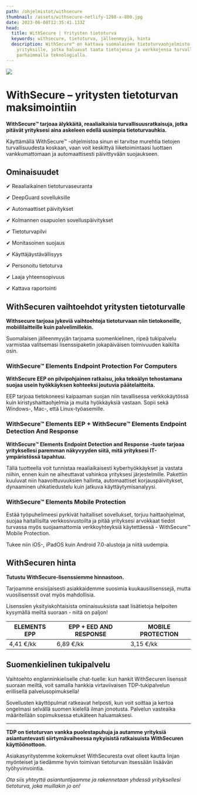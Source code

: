 ```yaml
---
path: /ohjelmistot/withsecure
thumbnail: /assets/withsecure-netlify-1280-x-800.jpg
date: 2023-06-08T12:35:41.133Z
head:
  title: WithSecure | Yritysten tietoturva
  keywords: withsecure, tietoturva, jälleenmyyjä, hinta
  description: WithSecure™ on kattava suomalainen tietoturvaohjelmisto
    yrityksille, jotka haluavat taata tietojensa ja verkkojensa turvallisuuden
    parhaimmalla teknologialla.
---
```

![](/assets/withsecure-netlify-1280-x-800.jpg)

# W﻿ithSecure – yritysten tietoturvan maksimointiin

**WithSecure™ tarjoaa älykkäitä, reaaliaikaisia turvallisuusratkaisuja, jotka pitävät yrityksesi aina askeleen edellä uusimpia tietoturvauhkia.**

Käyttämällä WithSecure™ -ohjelmistoa sinun ei tarvitse murehtia tietojen turvallisuudesta koskaan, vaan voit keskittyä liiketoimintaasi luottaen vankkumattomaan ja automaattisesti päivittyvään suojaukseen.

## Ominaisuudet

✔ Reaaliaikainen tietoturvaseuranta

✔ DeepGuard sovelluksille

✔ Automaattiset päivitykset

✔ Kolmannen osapuolen sovelluspäivitykset

✔ Tietoturvapilvi

✔ Monitasoinen suojaus

✔ Käyttäjäystävällisyys

✔ Personoitu tietoturva

✔ Laaja yhteensopivuus

✔ Kattava raportointi

## WithSecuren vaihtoehdot yritysten tietoturvalle

**Withsecure tarjoaa jykeviä vaihtoehtoja tietoturvaan niin tietokoneille, mobiililaitteille kuin palvelimillekin.**

Suomalaisen jälleenmyyjän tarjoama suomenkielinen, ripeä tukipalvelu varmistaa valitsemasi lisenssipaketin jokapäiväisen toimivuuden kaikilta osin. 

### WithSecure™ Elements Endpoint Protection For Computers

**WithSecure EEP on pilvipohjainen ratkaisu, joka tekoälyn tehostamana suojaa usein  hyökkäyksen kohteeksi joutuvia päätelaitteita.**

EEP tarjoaa tietokoneesi kaipaaman suojan niin tavallisessa verkkokäytössä kuin kiristyshaittaohjelmia ja muita hyökkäyksiä vastaan. Sopii sekä Windows-, Mac-, että Linux-työasemille.

### WithSecure™ Elements EEP + WithSecure™ Elements Endpoint Detection And Response

**WithSecure™ Elements Endpoint Detection and Response -tuote tarjoaa yrityksellesi paremman näkyvyyden siitä, mitä yrityksesi IT-ympäristössä tapahtuu.** 

Tällä tuotteella voit tunnistaa reaaliaikaisesti kyberhyökkäykset ja vastata niihin, ennen kuin ne aiheuttavat vahinkoa yrityksesi järjestelmille. Pakettiin kuuluvat niin haavoittuvuuksien hallinta, automaattiset korjauspäivitykset, dynaaminen uhkatiedustelu kuin jatkuva käyttäytymisanalyysi.

### WithSecure™ Elements Mobile Protection

Estää työpuhelimeesi pyrkivät haitalliset sovellukset, torjuu haittaohjelmat, suojaa haitallisilta verkkosivustoilta ja pitää yrityksesi arvokkaat tiedot turvassa myös suojaamattomia verkkoyhteyksiä käytettäessä - WithSecure™ Mobile Protection.

Tukee niin iOS-, iPadOS kuin Android 7.0-alustoja ja niitä uudempia.

## WithSecuren hinta

**Tutustu WithSecure-lisenssiemme hinnastoon.** 

Tarjoamme ensisijaisesti asiakkaidemme suosimia kuukausilisenssejä, mutta vuosilisenssit ovat myös mahdollisia. 

Lisenssien yksityiskohtaisista ominaisuuksista saat lisätietoja helpoiten kysymällä meiltä suoraan - niitä on paljon!

| ELEMENTS EPP | EPP + EED AND RESPONSE | MOBILE PROTECTION |
| ------------ | ---------------------- | ----------------- |
| 4,41 €/kk    | 6,89 €/kk              | 3,15 €/kk         |

## Suomenkielinen tukipalvelu

Vaihtoehto englanninkieliselle chat-tuelle: kun hankit WithSecuren lisenssit suoraan meiltä, voit samalla hankkia virtaviivaisen TDP-tukipalvelun erillisellä palvelusopimuksella! 

Sovellusten käyttöpulmat ratkeavat helposti, kun voit soittaa ja kertoa ongelmasi selvällä suomen kielellä ilman jonotusta. Palvelun vasteaika määritellään sopimuksessa etukäteen haluamaksesi.

- - -

**TDP on tietoturvan vankka puolestapuhuja ja autamme yrityksiä asiantuntevasti siirtymävaiheessa nykyisistä ratkaisuista WithSecuren käyttöönottoon.**

Asiakasyritystemme kokemukset WithSecuresta ovat olleet kautta linjan myönteiset ja tiedämme hyvin toimivan tietoturvan itsessään lisäävän työhyvinvointia.

*Ota siis yhteyttä asiantuntijaamme ja rakennetaan yhdessä yrityksellesi tietoturva, joka muillakin jo on!*